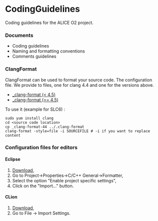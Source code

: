 # CodingGuidelines
Coding guidelines for the ALICE O2 project.

### Documents

* Coding guidelines
* Naming and formatting conventions
* Comments guidelines

### ClangFormat

ClangFormat can be used to format your source code. The configuration file. We provide to files, one for clang 4.4 and one for the versions above. 

* [_clang-format (< 4.5)](_clang-format-44)
* [_clang-format (>= 4.5)](_clang-format-45)

To use it (example for SLC6) : 
```
sudo yum install clang
cd <source code location>
cp _clang-format-44 ../.clang-format
clang-format -style=file -i SOURCEFILE # -i if you want to replace content
```

### Configuration files for editors
#### Eclipse

1. [Download](Eclipse_O2_formatting.xml),
2. Go to Project->Properties->C/C++ General->Formatter,
2. Select the option "Enable project specific settings",
3. Click on the "Import..." button.

#### CLion
1. [Download](settings-codestyle-clion.jar),
2. Go to File -> Import Settings. 

